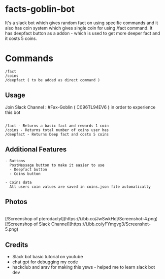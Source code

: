 # facts-goblin-bot

It's a slack bot which gives random fact on using specific commands and it also has coin system which gives single coin for using /fact command. It has deepfact button as a addon - which is used to get more deeper fact and it costs 5 coins.

# Commands

```
/fact
/coins
/deepfact ( to be added as direct command )

```

## Usage

Join Slack Channel : #Fax-Goblin ( C096TL94EV6 ) in order to experience this bot

```

/fact - Returns a basic fact and rewards 1 coin
/coins - Returns total number of coins user has
/deepfact - Returns Deep fact and costs 5 coins

```

## Additional Features

```
- Buttons 
  PostMessage button to make it easier to use
  - Deepfact button
  - Coins button

- Coins data
  All users coin values are saved in coins.json file automatically 

```

## Photos
<br>
[!Screenshop of pterodactyl](https://i.ibb.co/JwSwkHdj/Screenshot-4.png)
<br>
[!Screenshop of Slack Channel](https://i.ibb.co/yFYmgvg3/Screenshot-5.png)


## Credits

- Slack bot basic tutorial on youtube
- chat gpt for debugging my code
- hackclub and arav for making this ysws - helped me to learn slack bot dev
